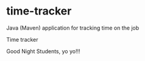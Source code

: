 # time-tracker
Java (Maven) application for tracking time on the job

Time tracker

Good Night Students, yo yo!!!
